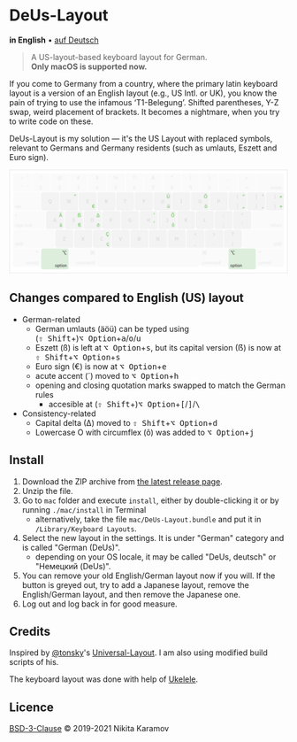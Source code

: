 # DeUs-Layout

**in English** • [auf Deutsch](README.de.md)

> A US-layout-based keyboard layout for German.  
> **Only macOS is supported now.**

If you come to Germany from a country, where the primary latin keyboard layout is a version of an English layout (e.g., US Intl. or UK), you know the pain of trying to use the infamous ‘T1-Belegung’. Shifted parentheses, Y-Z swap, weird placement of brackets. It becomes a nightmare, when you try to write code on these.

DeUs-Layout is my solution — it's the US Layout with replaced symbols, relevant to Germans and Germany residents (such as umlauts, Eszett and Euro sign).

![Keyboard layout with special keys highlighted](assets/layout/layout.png)

## Changes compared to English (US) layout

- German-related
  - German umlauts (äöü) can be typed using (<kbd>⇧ Shift</kbd>+)<kbd>⌥ Option</kbd>+<kbd>a</kbd>/<kbd>o</kbd>/<kbd>u</kbd>
  - Eszett (ß) is left at <kbd>⌥ Option</kbd>+<kbd>s</kbd>, but its capital version (ẞ) is now at <kbd>⇧ Shift</kbd>+<kbd>⌥ Option</kbd>+<kbd>s</kbd>
  - Euro sign (€) is now at <kbd>⌥ Option</kbd>+<kbd>e</kbd>
  - acute accent (´) moved to <kbd>⌥ Option</kbd>+<kbd>h</kbd>
  - opening and closing quotation marks swapped to match the German rules
    - accesible at (<kbd>⇧ Shift</kbd>+)<kbd>⌥ Option</kbd>+<kbd>\[</kbd>/<kbd>\]</kbd>/<kbd>\\</kbd>
- Consistency-related
  - Capital delta (∆) moved to <kbd>⇧ Shift</kbd>+<kbd>⌥ Option</kbd>+<kbd>d</kbd>
  - Lowercase O with circumflex (ô) was added to <kbd>⌥ Option</kbd>+<kbd>j</kbd>

## Install

1. Download the ZIP archive from [the latest release page](https://github.com/NickKaramoff/DeUs-Layout/releases/latest).
2. Unzip the file.
3. Go to `mac` folder and execute `install`, either by double-clicking it or by running `./mac/install` in Terminal
   - alternatively, take the file `mac/DeUs-Layout.bundle` and put it in `/Library/Keyboard Layouts`.
4. Select the new layout in the settings. It is under "German" category and is called "German (DeUs)".
   - depending on your OS locale, it may be called "DeUs, deutsch" or "Немецкий (DeUs)".
5. You can remove your old English/German layout now if you will. If the button is greyed out, try to add a Japanese layout, remove the English/German layout, and then remove the Japanese one.
6. Log out and log back in for good measure.

## Credits

Inspired by [@tonsky](https://twitter.com/nikitonsky)'s [Universal-Layout](https://github.com/tonsky/Universal-Layout/). I am also using modified build scripts of his.

The keyboard layout was done with help of [Ukelele](http://software.sil.org/ukelele/).

## Licence

[BSD-3-Clause](https://spdx.org/licenses/BSD-3-Clause.html) © 2019-2021 Nikita Karamov
